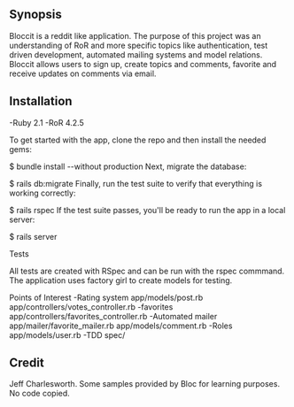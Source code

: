 ## Synopsis

Bloccit is a reddit like application. The purpose of this project was an understanding of RoR and more specific topics like authentication, test driven development, automated mailing systems and model relations. Bloccit allows users to sign up, create topics and comments, favorite and receive updates on comments via email. 

## Installation

-Ruby 2.1
-RoR 4.2.5

To get started with the app, clone the repo and then install the needed gems:

$ bundle install --without production
Next, migrate the database:

$ rails db:migrate
Finally, run the test suite to verify that everything is working correctly:

$ rails rspec
If the test suite passes, you'll be ready to run the app in a local server:

$ rails server

Tests

All tests are created with RSpec and can be run with the rspec commmand. The application uses factory girl to create models for testing.

Points of Interest
-Rating system
  app/models/post.rb
  app/controllers/votes_controller.rb
-favorites
  app/controllers/favorites_controller.rb
-Automated mailer
  app/mailer/favorite_mailer.rb
  app/models/comment.rb
-Roles
  app/models/user.rb
-TDD
  spec/
  
## Credit

Jeff Charlesworth. Some samples provided by Bloc for learning purposes. No code copied. 
